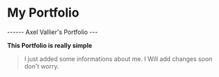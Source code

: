 # My Portfolio
------ Axel Vallier's Portfolio --- 

**This Portfolio is really simple**

>I just added some informations about me.
>I Will add changes soon don't worry.